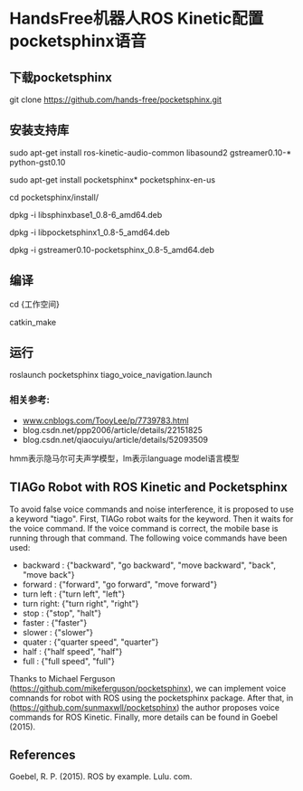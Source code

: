 # HandsFree机器人ROS Kinetic配置pocketsphinx语音

## 下载pocketsphinx
git clone https://github.com/hands-free/pocketsphinx.git

## 安装支持库
sudo apt-get install ros-kinetic-audio-common libasound2 gstreamer0.10-* python-gst0.10

sudo apt-get install pocketsphinx* pocketsphinx-en-us

cd pocketsphinx/install/

dpkg -i libsphinxbase1_0.8-6_amd64.deb

dpkg -i libpocketsphinx1_0.8-5_amd64.deb

dpkg -i gstreamer0.10-pocketsphinx_0.8-5_amd64.deb

## 编译

cd {工作空间}

catkin_make

## 运行

roslaunch pocketsphinx tiago_voice_navigation.launch

### 相关参考:
* www.cnblogs.com/TooyLee/p/7739783.html
* blog.csdn.net/ppp2006/article/details/22151825
* blog.csdn.net/qiaocuiyu/article/details/52093509

hmm表示隐马尔可夫声学模型，lm表示language model语言模型

## TIAGo Robot with ROS Kinetic and Pocketsphinx

To avoid false voice commands and noise interference, it is proposed to use a keyword "tiago". First, TIAGo robot waits for the keyword. Then it waits for the voice command. If the voice command is correct, the mobile base is running through that command. The following voice commands have been used:

* backward  : {"backward", "go backward", "move backward", "back", "move back"}
* forward   : {"forward", "go forward", "move forward"}
* turn left : {"turn left", "left"}
* turn right: {"turn right", "right"}
* stop      : {"stop", "halt"}
* faster    : {"faster"}
* slower    : {"slower"}
* quater    : {"quarter speed", "quarter"}
* half      : {"half speed", "half"}
* full      : {"full speed", "full"}

Thanks to Michael Ferguson (https://github.com/mikeferguson/pocketsphinx), we can implement voice comnands for robot with ROS using the pocketsphinx package. After that, in (https://github.com/sunmaxwll/pocketsphinx) the author proposes voice commands for ROS Kinetic. Finally, more details can be found in Goebel (2015).

## References
Goebel, R. P. (2015). ROS by example. Lulu. com.
